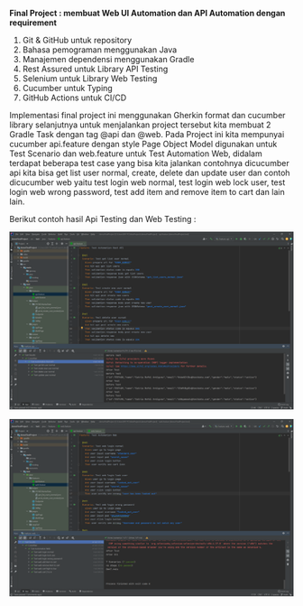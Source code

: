 
**Final Project : membuat Web UI Automation dan API Automation dengan requirement**  

1. Git & GitHub untuk repository
2. Bahasa pemograman menggunakan Java 
3. Manajemen dependensi menggunakan Gradle 
4. Rest Assured untuk Library API Testing 
5. Selenium untuk Library Web Testing 
6. Cucumber untuk Typing 
7. GitHub Actions untuk CI/CD

Implementasi final project ini menggunakan Gherkin format dan cucumber library selanjutnya untuk menjalankan project tersebut kita membuat 2 Gradle Task dengan tag @api dan @web.
Pada Project ini kita mempunyai cucumber api.feature dengan style Page Object Model digunakan untuk Test Scenario dan web.feature untuk Test Automation Web, didalam terdapat beberapa test case yang bisa kita jalankan contohnya dicucumber api kita bisa get list user normal, create, delete dan update user dan contoh dicucumber web yaitu test login web normal, test login web lock user, test login web wrong password, test add item and remove item to cart dan lain lain.



Berikut contoh hasil Api Testing dan Web Testing :

![alt text](https://github.com/satriarefdi/demoFinalProject/blob/main/API%20Feature%20Final%20Project.png?raw=true)

![alt text](https://github.com/satriarefdi/demoFinalProject/blob/main/Web%20Feature%20Final%20Project.png?raw=true)
